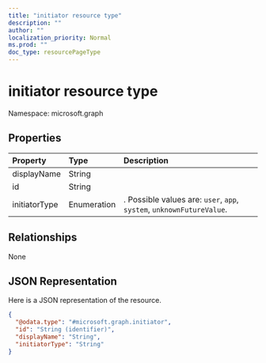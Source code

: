 ```yaml
---
title: "initiator resource type"
description: ""
author: ""
localization_priority: Normal
ms.prod: ""
doc_type: resourcePageType
---
```


# initiator resource type


Namespace: microsoft.graph



## Properties
|Property|Type|Description|
|:---|:---|:---|
|displayName|String||
|id|String||
|initiatorType|Enumeration|. Possible values are: `user`, `app`, `system`, `unknownFutureValue`.|

## Relationships
None

## JSON Representation
Here is a JSON representation of the resource.
<!-- {
  "blockType": "resource",
  "@odata.type": "microsoft.graph.initiator"
}
-->
``` json
{
  "@odata.type": "#microsoft.graph.initiator",
  "id": "String (identifier)",
  "displayName": "String",
  "initiatorType": "String"
}
```

